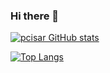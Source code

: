 ### Hi there 👋

[![pcisar GitHub stats](https://github-readme-stats.vercel.app/api?username=pcisar)](https://github.com/anuraghazra/github-readme-stats)

[![Top Langs](https://github-readme-stats.vercel.app/api/top-langs/?username=pcisar&langs_count=10)](https://github.com/anuraghazra/github-readme-stats)

<!--
**pcisar/pcisar** is a ✨ _special_ ✨ repository because its `README.md` (this file) appears on your GitHub profile.

Here are some ideas to get you started:

- 🔭 I’m currently working on ...
- 🌱 I’m currently learning ...
- 👯 I’m looking to collaborate on ...
- 🤔 I’m looking for help with ...
- 💬 Ask me about ...
- 📫 How to reach me: ...
- 😄 Pronouns: ...
- ⚡ Fun fact: ...
-->
